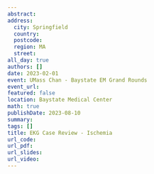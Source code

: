 ```yaml
---
abstract: 
address:
  city: Springfield
  country:
  postcode: 
  region: MA
  street: 
all_day: true
authors: []
date: 2023-02-01
event: UMass Chan - Baystate EM Grand Rounds
event_url: 
featured: false
location: Baystate Medical Center
math: true
publishDate: 2023-08-10
summary: 
tags: []
title: EKG Case Review - Ischemia
url_code: 
url_pdf: 
url_slides: 
url_video: 
---
```

